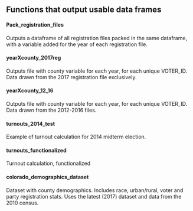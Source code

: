 ## Functions that output usable data frames

#### Pack_registration_files

Outputs a dataframe of all registration files packed in the same dataframe, with a variable added for the year of each registration file.

#### yearXcounty_2017reg

Outputs file with county variable for each year, for each unique VOTER_ID. Data drawn from the 2017 registration file exclusively.

#### yearXcounty_12_16

Outputs file with county variable for each year, for each unique VOTER_ID. Data drawn from the 2012-2016 files.

#### turnouts_2014_test

Example of turnout calculation for 2014 midterm election.

#### turnouts_functionalized

Turnout calculation, functionalized

#### colorado_demographics_dataset

Dataset with county demographics. Includes race, urban/rural, voter and party registration stats. Uses the latest (2017) dataset and data from the 2010 census.
